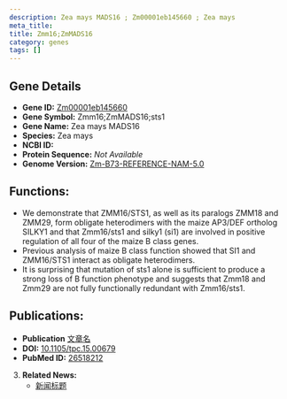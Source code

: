 ```yaml
---
description: Zea mays MADS16 ; Zm00001eb145660 ; Zea mays
meta_title:
title: Zmm16;ZmMADS16
category: genes
tags: []
---
```


## Gene Details
- **Gene ID:**	[Zm00001eb145660](https://www.maizegdb.org/gene_center/gene/Zm00001eb145660)
- **Gene Symbol:** Zmm16;ZmMADS16;sts1
- **Gene Name:** Zea mays MADS16
- **Species:** Zea mays
- **NCBI ID:** [  ]()
- **Protein Sequence:** *Not Available*
- **Genome Version:** [Zm-B73-REFERENCE-NAM-5.0](https://www.maizegdb.org/genome/assembly/Zm-B73-REFERENCE-NAM-5.0)

## Functions:
   - We demonstrate that ZMM16/STS1, as well as its paralogs ZMM18 and ZMM29, form obligate heterodimers with the maize AP3/DEF ortholog SILKY1 and that Zmm16/sts1 and silky1 (si1) are involved in positive regulation of all four of the maize B class genes.
   - Previous analysis of maize B class function showed that SI1 and ZMM16/STS1 interact as obligate heterodimers.
   - It is surprising that mutation of sts1 alone is sufficient to produce a strong loss of B function phenotype and suggests that Zmm18 and Zmm29 are not fully functionally redundant with Zmm16/sts1.

## Publications:
   - **Publication** [文章名](https://academic.oup.com/plcell/article/27/11/3081/6096682)
   - **DOI:** [10.1105/tpc.15.00679](https://academic.oup.com/plcell/article/27/11/3081/6096682)
   - **PubMed ID:** [26518212](https://pubmed.ncbi.nlm.nih.gov/26518212/)

3. **Related News:**
   - [新闻标题]()
